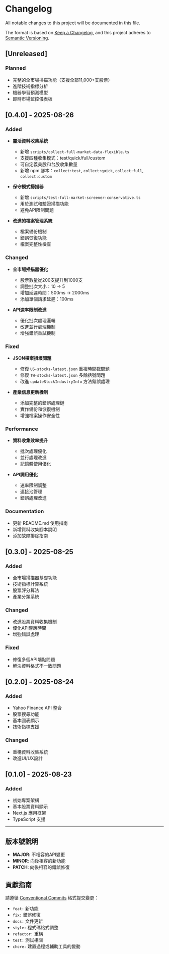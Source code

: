 # Changelog

All notable changes to this project will be documented in this file.

The format is based on [Keep a Changelog](https://keepachangelog.com/en/1.0.0/),
and this project adheres to [Semantic Versioning](https://semver.org/spec/v2.0.0.html).

## [Unreleased]

### Planned
- 完整的全市場掃描功能（支援全部11,000+支股票）
- 進階技術指標分析
- 機器學習預測模型
- 即時市場監控儀表板

## [0.4.0] - 2025-08-26

### Added
- **靈活資料收集系統**
  - 新增 `scripts/collect-full-market-data-flexible.ts`
  - 支援四種收集模式：test/quick/full/custom
  - 可自定義美股和台股收集數量
  - 新增 npm 腳本：`collect:test`, `collect:quick`, `collect:full`, `collect:custom`

- **保守模式掃描器**
  - 新增 `scripts/test-full-market-screener-conservative.ts`
  - 用於測試和驗證掃描功能
  - 避免API限制問題

- **改進的檔案管理系統**
  - 檔案備份機制
  - 錯誤恢復功能
  - 檔案完整性檢查

### Changed
- **全市場掃描器優化**
  - 股票數量從200支提升到1000支
  - 調整批次大小：10 → 5
  - 增加延遲時間：500ms → 2000ms
  - 添加單個請求延遲：100ms

- **API速率限制改進**
  - 優化批次處理邏輯
  - 改進並行處理機制
  - 增強錯誤重試機制

### Fixed
- **JSON檔案損壞問題**
  - 修復 `US-stocks-latest.json` 重複時間戳問題
  - 修復 `TW-stocks-latest.json` 多餘括號問題
  - 改進 `updateStockIndustryInfo` 方法錯誤處理

- **產業信息更新機制**
  - 添加完整的錯誤處理鏈
  - 實作備份和恢復機制
  - 增強檔案操作安全性

### Performance
- **資料收集效率提升**
  - 批次處理優化
  - 並行處理改進
  - 記憶體使用優化

- **API調用優化**
  - 速率限制調整
  - 連接池管理
  - 錯誤處理改進

### Documentation
- 更新 README.md 使用指南
- 新增資料收集腳本說明
- 添加故障排除指南

## [0.3.0] - 2025-08-25

### Added
- 全市場掃描器基礎功能
- 技術指標計算系統
- 股票評分算法
- 產業分類系統

### Changed
- 改進股票資料收集機制
- 優化API響應時間
- 增強錯誤處理

### Fixed
- 修復多個API端點問題
- 解決資料格式不一致問題

## [0.2.0] - 2025-08-24

### Added
- Yahoo Finance API 整合
- 股票搜尋功能
- 基本圖表顯示
- 技術指標支援

### Changed
- 重構資料收集系統
- 改進UI/UX設計

## [0.1.0] - 2025-08-23

### Added
- 初始專案架構
- 基本股票資料顯示
- Next.js 應用框架
- TypeScript 支援

---

## 版本號說明

- **MAJOR**: 不相容的API變更
- **MINOR**: 向後相容的新功能
- **PATCH**: 向後相容的錯誤修復

## 貢獻指南

請遵循 [Conventional Commits](https://www.conventionalcommits.org/) 格式提交變更：

- `feat:` 新功能
- `fix:` 錯誤修復
- `docs:` 文件更新
- `style:` 程式碼格式調整
- `refactor:` 重構
- `test:` 測試相關
- `chore:` 建置過程或輔助工具的變動
